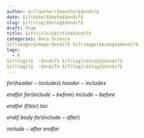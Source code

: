 ```yaml
---
author: $if(author)$$author$$endif$
date: $if(date)$$date$$endif$
slug: $if(slug)$$slug$$endif$
draft: True
title: $if(title)$$title$$endif$
categories: Data Science
$if(image)$image:$endif$ $if(image)$$image$$endif$
tags: 
  - R
$if(tag1)$  -$endif$ $if(tag1)$$tag1$$endif$
$if(tag2)$  -$endif$ $if(tag2)$$tag2$$endif$
---
```

$for(header-includes)$
$header-includes$

$endfor$
$for(include-before)$
$include-before$

$endfor$
$if(toc)$
$toc$

$endif$
$body$
$for(include-after)$

$include-after$
$endfor$